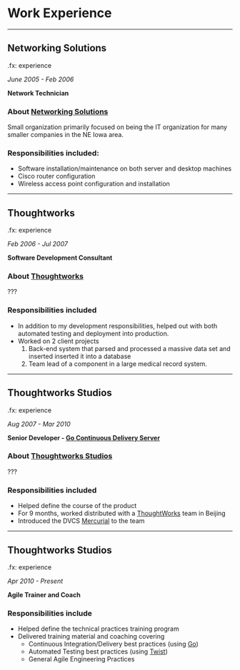 # Work Experience

---

## Networking Solutions

.fx: experience

_June 2005 - Feb 2006_

**Network Technician**

### About [Networking Solutions][netsol]

Small organization primarily focused on being the IT organization for many smaller
companies in the NE Iowa area.

### Responsibilities included:

* Software installation/maintenance on both server and desktop machines
* Cisco router configuration
* Wireless access point configuration and installation

[netsol]: http://www.networkingiowa.com

---

## Thoughtworks

.fx: experience

_Feb 2006 - Jul 2007_

**Software Development Consultant**

### About [Thoughtworks][tw]

???

### Responsibilities included

* In addition to my development responsibilities, helped out with both automated testing
  and deployment into production.
* Worked on 2 client projects
    1. Back-end system that parsed and processed a massive data set and inserted inserted
       it into a database
    2. Team lead of a component in a large medical record system.

[tw]: http://www.thoughtworks.com

---

## Thoughtworks Studios

.fx: experience

_Aug 2007 - Mar 2010_

**Senior Developer - [Go Continuous Delivery Server][go]**

### About [Thoughtworks Studios][tw-studios]

???

### Responsibilities included

* Helped define the course of the product
* For 9 months, worked distributed with a [ThoughtWorks][tw-studios] team in Beijing
* Introduced the DVCS [Mercurial][hg] to the team

[tw-studios]: http://www.thoughtworks-studios.com
[go]: http://www.thoughtworks-studios.com/go
[hg]: http://mercurial.selenic.com/

---

## Thoughtworks Studios

.fx: experience

_Apr 2010 - Present_

**Agile Trainer and Coach**

### Responsibilities include

* Helped define the technical practices training program
* Delivered training material and coaching covering 
    * Continuous Integration/Delivery best practices (using [Go][])
    * Automated Testing best practices (using [Twist][])
    * General Agile Engineering Practices

[twist]: http://www.thoughtworks-studios.com/twist
[go]: http://www.thoughtworks-studios.com/go
